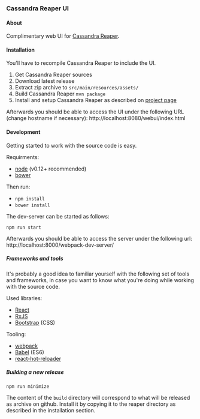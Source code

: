 ### Cassandra Reaper UI

#### About

Complimentary web UI for [Cassandra Reaper](https://github.com/spotify/cassandra-reaper).

#### Installation

You'll have to recompile Cassandra Reaper to include the UI.

1. Get Cassandra Reaper sources
1. Download latest release
1. Extract zip archive to `src/main/resources/assets/`
1. Build Cassandra Reaper `mvn package`
1. Install and setup Cassandra Reaper as described on [project page](https://github.com/spotify/cassandra-reaper)

Afterwards you should be able to access the UI under the following URL (change hostname if necessary):
http://localhost:8080/webui/index.html


#### Development

Getting started to work with the source code is easy.

Requirments:
* [node](https://nodejs.org/) (v0.12+ recommended)
* [bower](http://bower.io/)

Then run:

* `npm install`
* `bower install`

The dev-server can be started as follows:

`npm run start`

Afterwards you should be able to access the server under the following url:
http://localhost:8000/webpack-dev-server/

##### Frameworks and tools

It's probably a good idea to familiar yourself with the following set of tools and frameworks, in case you want to know what you're doing while working with the source code.

Used libraries:
* [React](https://facebook.github.io/react/)
* [RxJS](https://github.com/Reactive-Extensions/RxJS)
* [Bootstrap](http://getbootstrap.com/) (CSS)

Tooling:
* [webpack](http://webpack.github.io/)
* [Babel](http://babeljs.io/) (ES6)
* [react-hot-reloader](gaearon.github.io/react-hot-loader/)

##### Building a new release

`npm run minimize`

The content of the `build` directory will correspond to what will be released as archive on github. Install it by copying it to the reaper directory as described in the installation section.
